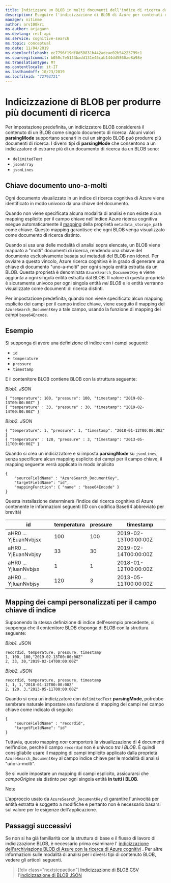 ```yaml
---
title: Indicizzare un BLOB in molti documenti dell'indice di ricerca dall'indicizzatore BLOB di Azure per la ricerca full-text
description: Eseguire l'indicizzazione di BLOB di Azure per contenuti di testo usando l'indicizzatore di BLOB di ricerca di Azure Ogni BLOB può restituire uno o più documenti dell'indice di ricerca.
manager: nitinme
author: arv100kri
ms.author: arjagann
ms.devlang: rest-api
ms.service: cognitive-search
ms.topic: conceptual
ms.date: 11/04/2019
ms.openlocfilehash: ec7796f19df8d58831b442adeae02b54223799c1
ms.sourcegitcommit: b050c7e5133badd131e46cab144dd5860ae8a98e
ms.translationtype: MT
ms.contentlocale: it-IT
ms.lasthandoff: 10/23/2019
ms.locfileid: "72793721"
---
```

# <a name="indexing-blobs-to-produce-multiple-search-documents"></a>Indicizzazione di BLOB per produrre più documenti di ricerca
Per impostazione predefinita, un indicizzatore BLOB considererà il contenuto di un BLOB come singolo documento di ricerca. Alcuni valori **parsingMode** supportano scenari in cui un singolo BLOB può produrre più documenti di ricerca. I diversi tipi di **parsingMode** che consentono a un indicizzatore di estrarre più di un documento di ricerca da un BLOB sono:
+ `delimitedText`
+ `jsonArray`
+ `jsonLines`

## <a name="one-to-many-document-key"></a>Chiave documento uno-a-molti
Ogni documento visualizzato in un indice di ricerca cognitiva di Azure viene identificato in modo univoco da una chiave del documento. 

Quando non viene specificata alcuna modalità di analisi e non esiste alcun mapping esplicito per il campo chiave nell'indice Azure ricerca cognitiva esegue automaticamente il [mapping](search-indexer-field-mappings.md) della proprietà `metadata_storage_path` come chiave. Questo mapping garantisce che ogni BLOB venga visualizzato come documento di ricerca distinto.

Quando si usa una delle modalità di analisi sopra elencate, un BLOB viene mappato a "molti" documenti di ricerca, rendendo una chiave del documento esclusivamente basata sui metadati del BLOB non idonei. Per ovviare a questo vincolo, Azure ricerca cognitiva è in grado di generare una chiave di documento "uno-a-molti" per ogni singola entità estratta da un BLOB. Questa proprietà è denominata `AzureSearch_DocumentKey` e viene aggiunta a ogni singola entità estratta dal BLOB. Il valore di questa proprietà è sicuramente univoco per ogni singola entità _nei BLOB_ e le entità verranno visualizzate come documenti di ricerca distinti.

Per impostazione predefinita, quando non viene specificato alcun mapping esplicito dei campi per il campo indice chiave, viene eseguito il mapping del `AzureSearch_DocumentKey` a tale campo, usando la funzione di mapping dei campi `base64Encode`.

## <a name="example"></a>Esempio
Si supponga di avere una definizione di indice con i campi seguenti:
+ `id`
+ `temperature`
+ `pressure`
+ `timestamp`

E il contenitore BLOB contiene BLOB con la struttura seguente:

_Blob1. JSON_

    { "temperature": 100, "pressure": 100, "timestamp": "2019-02-13T00:00:00Z" }
    { "temperature" : 33, "pressure" : 30, "timestamp": "2019-02-14T00:00:00Z" }

_Blob2. JSON_

    { "temperature": 1, "pressure": 1, "timestamp": "2018-01-12T00:00:00Z" }
    { "temperature" : 120, "pressure" : 3, "timestamp": "2013-05-11T00:00:00Z" }

Quando si crea un indicizzatore e si imposta **parsingMode** su `jsonLines`, senza specificare alcun mapping esplicito dei campi per il campo chiave, il mapping seguente verrà applicato in modo implicito
    
    {
        "sourceFieldName" : "AzureSearch_DocumentKey",
        "targetFieldName": "id",
        "mappingFunction": { "name" : "base64Encode" }
    }

Questa installazione determinerà l'indice del ricerca cognitiva di Azure contenente le informazioni seguenti (ID con codifica Base64 abbreviato per brevità)

| id | temperatura | pressure | timestamp |
|----|-------------|----------|-----------|
| aHR0 ... YjEuanNvbjsx | 100 | 100 | 2019-02-13T00:00:00Z |
| aHR0 ... YjEuanNvbjsy | 33 | 30 | 2019-02-14T00:00:00Z |
| aHR0 ... YjIuanNvbjsx | 1 | 1 | 2018-01-12T00:00:00Z |
| aHR0 ... YjIuanNvbjsy | 120 | 3 | 2013-05-11T00:00:00Z |

## <a name="custom-field-mapping-for-index-key-field"></a>Mapping dei campi personalizzati per il campo chiave di indice

Supponendo la stessa definizione di indice dell'esempio precedente, si supponga che il contenitore BLOB disponga di BLOB con la struttura seguente:

_Blob1. JSON_

    recordid, temperature, pressure, timestamp
    1, 100, 100,"2019-02-13T00:00:00Z" 
    2, 33, 30,"2019-02-14T00:00:00Z" 

_Blob2. JSON_

    recordid, temperature, pressure, timestamp
    1, 1, 1,"2018-01-12T00:00:00Z" 
    2, 120, 3,"2013-05-11T00:00:00Z" 

Quando si crea un indicizzatore con `delimitedText` **parsingMode**, potrebbe sembrare naturale impostare una funzione di mapping dei campi nel campo chiave come indicato di seguito:

    {
        "sourceFieldName" : "recordid",
        "targetFieldName": "id"
    }

Tuttavia, questo mapping _non_ comporterà la visualizzazione di 4 documenti nell'indice, perché il campo `recordid` non è univoco _tra i BLOB_. È quindi consigliabile usare il mapping di campi implicito applicato dalla proprietà `AzureSearch_DocumentKey` al campo indice chiave per le modalità di analisi "uno-a-molti".

Se si vuole impostare un mapping di campi esplicito, assicurarsi che _campoOrigine_ sia distinto per ogni singola entità **in tutti i BLOB**.

> [!NOTE]
> L'approccio usato da `AzureSearch_DocumentKey` di garantire l'univocità per entità estratta è soggetto a modifiche e pertanto non è necessario basarsi sul valore per le esigenze dell'applicazione.

## <a name="next-steps"></a>Passaggi successivi

Se non si ha già familiarità con la struttura di base e il flusso di lavoro di indicizzazione BLOB, è necessario prima esaminare l' [indicizzazione dell'archiviazione BLOB di Azure con la ricerca di Azure cognitivi](search-howto-index-json-blobs.md) . Per altre informazioni sulle modalità di analisi per i diversi tipi di contenuto BLOB, vedere gli articoli seguenti.

> [!div class="nextstepaction"]
> [Indicizzazione di BLOB CSV](search-howto-index-csv-blobs.md) 
>  l'[indicizzazione di BLOB JSON](search-howto-index-json-blobs.md)
